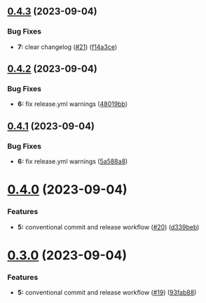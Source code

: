 ## [0.4.3](https://github.com/blocker147/demo_with_mave_actions/compare/v0.4.2...v0.4.3) (2023-09-04)


### Bug Fixes

* **7:** clear changelog ([#21](https://github.com/blocker147/demo_with_mave_actions/issues/21)) ([f14a3ce](https://github.com/blocker147/demo_with_mave_actions/commit/f14a3ce69ebea4261dc1ffc3cdf70eeb44eac250))



## [0.4.2](https://github.com/blocker147/demo_with_mave_actions/compare/v0.4.1...v0.4.2) (2023-09-04)


### Bug Fixes

* **6:** fix release.yml warnings ([48019bb](https://github.com/blocker147/demo_with_mave_actions/commit/48019bb5d34e9d44c2c7037fa34caa9183409fb6))



## [0.4.1](https://github.com/blocker147/demo_with_mave_actions/compare/v0.4.0...v0.4.1) (2023-09-04)


### Bug Fixes

* **6:** fix release.yml warnings ([5a588a8](https://github.com/blocker147/demo_with_mave_actions/commit/5a588a862f1b4ccba336f7025cf695971ac26fc1))



# [0.4.0](https://github.com/blocker147/demo_with_mave_actions/compare/v0.3.0...v0.4.0) (2023-09-04)


### Features

* **5:** conventional commit and release workflow ([#20](https://github.com/blocker147/demo_with_mave_actions/issues/20)) ([d339beb](https://github.com/blocker147/demo_with_mave_actions/commit/d339beb0b508e95ecb4ce2478ab1939b94c22df5))



# [0.3.0](https://github.com/blocker147/demo_with_mave_actions/compare/v0.2.0...v0.3.0) (2023-09-04)


### Features

* **5:** conventional commit and release workflow ([#19](https://github.com/blocker147/demo_with_mave_actions/issues/19)) ([93fab88](https://github.com/blocker147/demo_with_mave_actions/commit/93fab880ac063fadf48a4b7c69b8a5d2392d126a))



